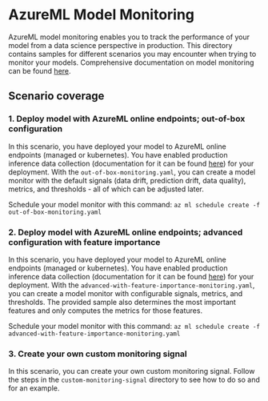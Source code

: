 # AzureML Model Monitoring

AzureML model monitoring enables you to track the performance of your model from a data science perspective in production. This directory contains samples for different scenarios you may encounter when trying to monitor your models. Comprehensive documentation on model monitoring can be found [here](https://learn.microsoft.com/en-us/azure/machine-learning/concept-model-monitoring?view=azureml-api-2). 

## Scenario coverage

### 1. Deploy model with AzureML online endpoints; out-of-box configuration

In this scenario, you have deployed your model to AzureML online endpoints (managed or kubernetes). You have enabled production inference data collection (documentation for it can be found [here](https://learn.microsoft.com/en-us/azure/machine-learning/how-to-collect-production-data?view=azureml-api-2&tabs=azure-cli)) for your deployment. With the `out-of-box-monitoring.yaml`, you can create a model monitor with the default signals (data drift, prediction drift, data quality), metrics, and thresholds - all of which can be adjusted later.

Schedule your model monitor with this command: `az ml schedule create -f out-of-box-monitoring.yaml`

### 2. Deploy model with AzureML online endpoints; advanced configuration with feature importance

In this scenario, you have deployed your model to AzureML online endpoints (managed or kubernetes). You have enabled production inference data collection (documentation for it can be found [here](https://learn.microsoft.com/en-us/azure/machine-learning/how-to-collect-production-data?view=azureml-api-2&tabs=azure-cli)) for your deployment. With the `advanced-with-feature-importance-monitoring.yaml`, you can create a model monitor with configurable signals, metrics, and thresholds. The provided sample also determines the most important features and only computes the metrics for those features.

Schedule your model monitor with this command: `az ml schedule create -f advanced-with-feature-importance-monitoring.yaml`

### 3. Create your own custom monitoring signal

In this scenario, you can create your own custom monitoring signal. Follow the steps in the `custom-monitoring-signal` directory to see how to do so and for an example.